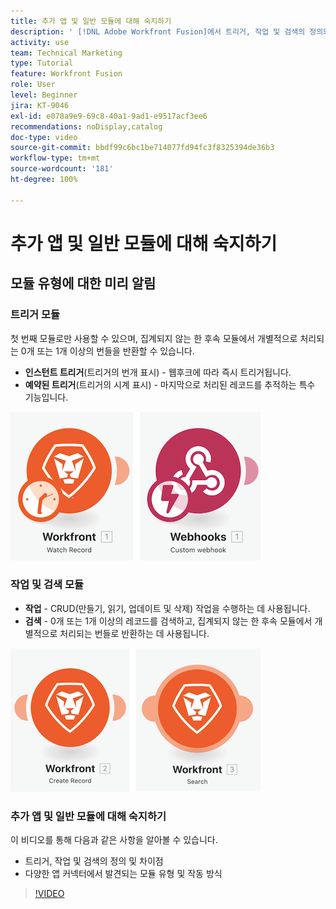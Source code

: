 ```yaml
---
title: 추가 앱 및 일반 모듈에 대해 숙지하기
description: ' [!DNL Adobe Workfront Fusion]에서 트리거, 작업 및 검색의 정의와 다양한 앱 커넥터 기능에서 발견되는 모듈 유형의 작동 방식에 대해 알아봅니다.'
activity: use
team: Technical Marketing
type: Tutorial
feature: Workfront Fusion
role: User
level: Beginner
jira: KT-9046
exl-id: e078a9e9-69c8-40a1-9ad1-e9517acf3ee6
recommendations: noDisplay,catalog
doc-type: video
source-git-commit: bbdf99c6bc1be714077fd94fc3f8325394de36b3
workflow-type: tm+mt
source-wordcount: '181'
ht-degree: 100%

---
```


# 추가 앱 및 일반 모듈에 대해 숙지하기

## 모듈 유형에 대한 미리 알림

### 트리거 모듈

첫 번째 모듈로만 사용할 수 있으며, 집계되지 않는 한 후속 모듈에서 개별적으로 처리되는 0개 또는 1개 이상의 번들을 반환할 수 있습니다.

* **인스턴트 트리거**(트리거의 번개 표시) - 웹후크에 따라 즉시 트리거됩니다.
* **예약된 트리거**(트리거의 시계 표시) - 마지막으로 처리된 레코드를 추적하는 특수 기능입니다.

![트리거 모듈 이미지](assets/beyond-basic-modules-1.png)

### 작업 및 검색 모듈

* **작업** - CRUD(만들기, 읽기, 업데이트 및 삭제) 작업을 수행하는 데 사용됩니다.
* **검색** - 0개 또는 1개 이상의 레코드를 검색하고, 집계되지 않는 한 후속 모듈에서 개별적으로 처리되는 번들로 반환하는 데 사용됩니다.

![작업 및 검색 모듈 이미지](assets/beyond-basic-modules-2.png)

### 추가 앱 및 일반 모듈에 대해 숙지하기

이 비디오를 통해 다음과 같은 사항을 알아볼 수 있습니다.

* 트리거, 작업 및 검색의 정의 및 차이점
* 다양한 앱 커넥터에서 발견되는 모듈 유형 및 작동 방식

>[!VIDEO](https://video.tv.adobe.com/v/335287/?quality=12&learn=on&enablevpops=1)
